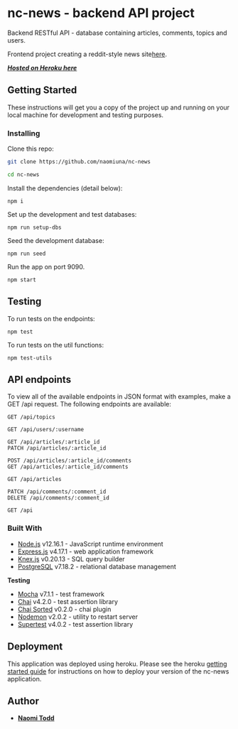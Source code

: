# nc-news - backend API project

Backend RESTful API - database containing articles, comments, topics and users.

Frontend project creating a reddit-style news site[here](https://github.com/naomiuna/fe-nc-news).

**[*Hosted on Heroku here*](https://nt-nc-news.herokuapp.com/api)**

## Getting Started

These instructions will get you a copy of the project up and running on your local machine for development and testing purposes.

### Installing

Clone this repo:

```bash
git clone https://github.com/naomiuna/nc-news

cd nc-news
```

Install the dependencies (detail below):

```
npm i
```

Set up the development and test databases:

```
npm run setup-dbs
```

Seed the development database:

```
npm run seed
```

Run the app on port 9090.

```
npm start
```

## Testing

To run tests on the endpoints:

```
npm test
```

To run tests on the util functions:

```
npm test-utils
```

## API endpoints

To view all of the available endpoints in JSON format with examples, make a GET /api request.
The following endpoints are available:

```http
GET /api/topics

GET /api/users/:username

GET /api/articles/:article_id
PATCH /api/articles/:article_id

POST /api/articles/:article_id/comments
GET /api/articles/:article_id/comments

GET /api/articles

PATCH /api/comments/:comment_id
DELETE /api/comments/:comment_id

GET /api
```

### Built With

* [Node.js](https://nodejs.org/en/) v12.16.1 - JavaScript runtime environment
* [Express.js](https://expressjs.com/) v4.17.1 - web application framework
* [Knex.js](https://knexjs.org/) v0.20.13 - SQL query builder
* [PostgreSQL](https://www.postgresql.org/) v7.18.2 - relational database management

**Testing**
* [Mocha](https://mochajs.org/) v7.1.1 - test framework
* [Chai](https://www.chaijs.com/) v4.2.0 - test assertion library
* [Chai Sorted](https://www.npmjs.com/package/chai-sorted) v0.2.0 - chai plugin
* [Nodemon](https://nodemon.io/) v2.0.2 - utility to restart server
* [Supertest](https://www.npmjs.com/package/supertest) v4.0.2 - test assertion library

## Deployment

This application was deployed using heroku. Please see the heroku [getting started guide](https://devcenter.heroku.com/start) for instructions on how to deploy your version of the nc-news application.

## Author

* **[Naomi Todd](https://github.com/naomiuna)**
